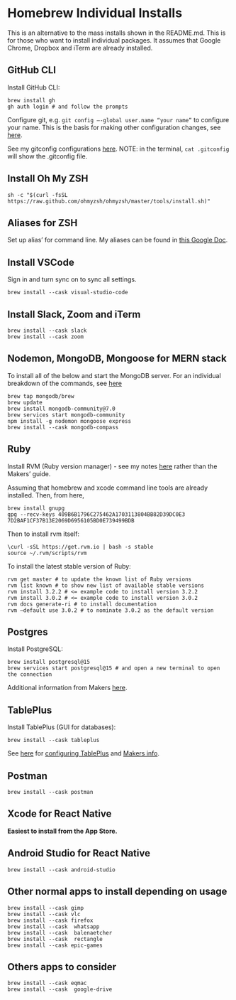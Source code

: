 # Homebrew Individual Installs

This is an alternative to the mass installs shown in the README.md. This is for those who want to install individual packages. It assumes that Google Chrome, Dropbox and iTerm are already installed.

## GitHub CLI
Install GitHub CLI:
```
brew install gh
gh auth login # and follow the prompts
```
Configure git, e.g. `git config –-global user.name “your name”` to configure your name. This is the basis for making other configuration changes, see [here](https://makersacademy.teachable.com/courses/makers-academy-mastery-precourse/lectures/3989157).

See my gitconfig configurations [here](https://docs.google.com/document/d/13pMs0KbL6SVWEqR7BREaDErzdEvKye507XLXTd21dW8/edit?usp=sharing).
NOTE: in the terminal, `cat .gitconfig` will show the .gitconfig file.

## Install Oh My ZSH 
```
sh -c "$(curl -fsSL https://raw.github.com/ohmyzsh/ohmyzsh/master/tools/install.sh)"
```

## Aliases for ZSH
Set up alias’ for command line. My aliases can be found in [this Google Doc](https://docs.google.com/document/d/13pMs0KbL6SVWEqR7BREaDErzdEvKye507XLXTd21dW8/edit?usp=sharing).

## Install VSCode
Sign in and turn sync on to sync all settings.
```
brew install --cask visual-studio-code
```

## Install Slack, Zoom and iTerm
```
brew install --cask slack
brew install --cask zoom
```

## Nodemon, MongoDB, Mongoose for MERN stack
To install all of the below and start the MongoDB server. For an individual breakdown of the commands, see [here](https://github.com/pablisch/dev-environment-setup/blob/main/mongodb_etc.md)
```
brew tap mongodb/brew
brew update
brew install mongodb-community@7.0
brew services start mongodb-community
npm install -g nodemon mongoose express
brew install --cask mongodb-compass
```

## Ruby
Install RVM (Ruby version manager) - see my notes [here](https://docs.google.com/document/d/16G3-ixyX0yHJAy9MevqVIQ8Km5e01OAUD8epqg4h7v0/edit#heading=h.yo6xrg8msfu7) rather than the Makers’ guide.

Assuming that homebrew and xcode command line tools are already installed.
Then, from here, 
```
brew install gnupg
gpg --recv-keys 409B6B1796C275462A1703113804BB82D39DC0E3 7D2BAF1CF37B13E2069D6956105BD0E739499BDB
```
Then to install rvm itself: 
```
\curl -sSL https://get.rvm.io | bash -s stable 
source ~/.rvm/scripts/rvm 
```
To install the latest stable version of Ruby:
```
rvm get master # to update the known list of Ruby versions
rvm list known # to show new list of available stable versions
rvm install 3.2.2 # <= example code to install version 3.2.2
rvm install 3.0.2 # <= example code to install version 3.0.2
rvm docs generate-ri # to install documentation
rvm –default use 3.0.2 # to nominate 3.0.2 as the default version
```

## Postgres
Install PostgreSQL:
```
brew install postgresql@15
brew services start postgresql@15 # and open a new terminal to open the connection
```
Additional information from Makers [here](https://github.com/makersacademy/databases/blob/main/sql_bites/01_setting_up_database.md).

## TablePlus
Install TablePlus (GUI for databases): 
```
brew install --cask tableplus
```
See [here](https://github.com/pablisch/dev-environment-setup/blob/main/configuring_tableplus.md) for [configuring TablePlus](https://github.com/pablisch/dev-environment-setup/blob/main/configuring_tableplus.md) and [Makers info](https://github.com/makersacademy/databases/blob/main/sql_bites/06_using_table_plus.md).

## Postman
```
brew install --cask postman
```

## Xcode for React Native
**Easiest to install from the App Store.**

## Android Studio for React Native
```
brew install --cask android-studio
```

## Other normal apps to install depending on usage
```
brew install --cask gimp 
brew install --cask vlc 
brew install --cask firefox 
brew install --cask  whatsapp 
brew install --cask  balenaetcher 
brew install --cask  rectangle
brew install --cask epic-games
```

## Others apps to consider
```
brew install --cask eqmac
brew install --cask  google-drive
```








